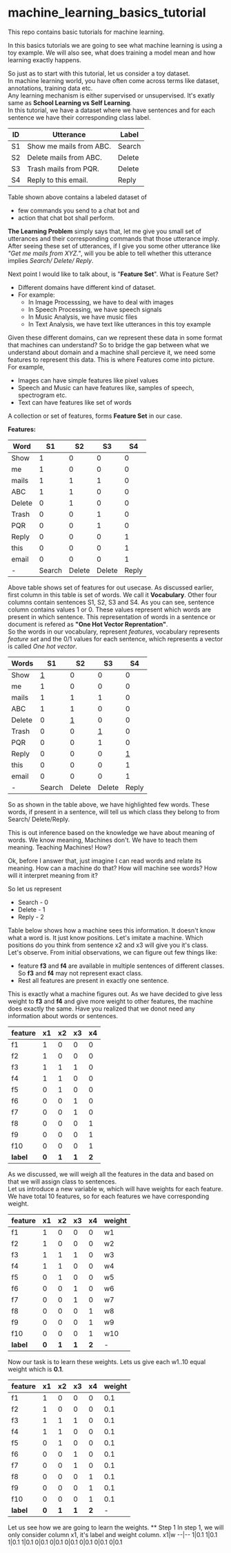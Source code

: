 # machine_learning_basics_tutorial
This repo contains basic tutorials for machine learning.

In this basics tutorials we are going to see what machine learning is using a toy example.
We will also see, what does training a model mean and how learning exactly happens.

So just as to start with this tutorial, let us consider a toy dataset.  
In machine learning world, you have often come across terms like dataset, annotations, training data etc.  
Any learning mechanism is either supervised or unsupervised. It's exatly same as **School Learning vs Self Learning**.  
In this tutorial, we have a dataset where we have sentences and for each sentence we have their corresponding class label.  

ID | Utterance | Label
----|----------|----------
S1 | Show me mails from ABC. | Search
S2 | Delete mails from ABC.  | Delete
S3 | Trash mails from PQR.   | Delete
S4 | Reply to this email.    | Reply


Table shown above contains a labeled dataset of  
* few commands you send to a chat bot and 
* action that chat bot shall perform.

**The Learning Problem** simply says that, let me give you small set of utterances and their corresponding commands that those utterance imply. 
After seeing these set of utterances, if I give you some other utterance like *"Get me mails from XYZ."*, will you be able to tell whether this utterance
implies *Search/ Delete/ Reply*.  

Next point I would like to talk about, is "**Feature Set**". What is Feature Set?  
* Different domains have different kind of dataset.
* For example:
	* In Image Processsing, we have to deal with images
	* In Speech Processing, we have speech signals
	* In Music Analysis, we have music files
	* In Text Analysis, we have text like utterances in this toy example
 
Given these different domains, can we represent these data in some format that machines can understand? So to bridge the gap between 
what we understand about domain and a machine shall percieve it, we need some features to represent this data. This is where Features come into picture.  
For example,  
* Images can have simple features like pixel values
* Speech and Music can have features like, samples of speech, spectrogram etc.
* Text can have features like set of words

A collection or set of features, forms **Feature Set** in our case.  

**Features:**

Word|S1|S2|S3|S4
----|--|--|--|--
Show|1|0|0|0
me|1|0|0|0
mails|1|1|1|0
ABC|1|1|0|0
Delete|0|1|0|0
Trash|0|0|1|0
PQR|0|0|1|0
Reply|0|0|0|1
this|0|0|0|1
email|0|0|0|1
-|Search|Delete|Delete|Reply

Above table shows set of features for out usecase. As discussed earlier, first column in this table is set of words. We call it **Vocabulary**. Other 
four columns contain sentences S1, S2, S3 and S4. As you can see, sentence column contains values 1 or 0. These values represent which words are present 
in which sentence. This representation of words in a sentence or document is refered as **"One Hot Vector Reprentation"**.  
So the words in our vocabulary, represent *features*, vocabulary represents *feature set* and the 0/1 values for each sentence, which represents a vector 
is called *One hot vector*.

Words|S1|S2|S3|S4
----|--|--|--|--
Show|[1](https://placehold.it/15/f03c15/000000?text=+)|0|0|0
me|1|0|0|0
mails|1|1|1|0
ABC|1|1|0|0
Delete|0|[1](https://placehold.it/15/f03c15/000000?text=+)|0|0
Trash|0|0|[1](https://placehold.it/15/f03c15/000000?text=+)|0
PQR|0|0|1|0
Reply|0|0|0|[1](https://placehold.it/15/f03c15/000000?text=+)
this|0|0|0|1
email|0|0|0|1
-|Search|Delete|Delete|Reply
 
 
So as shown in the table above, we have highlighted few words. These words, if present in a sentence, will tell us which class they belong to from Search/
Delete/Reply.  

This is out inference based on the knowledge we have about meaning of words. We know meaning, Machines don't. We have to teach them meaning. Teaching Machines!
How?

Ok, before I answer that, just imagine I can read words and relate its meaning. How can a machine do that? How will machine see words? How will it 
interpret meaning from it?

So let us represent
* Search - 0
* Delete - 1
* Reply - 2 

Table below shows how a machine sees this information. It doesn't know what a word is. It just know positions. Let's imitate a machine. Which positions do you think
 from sentence x2 and x3 will give you it's class.  
Let's observe. From initial observations, we can figure out few things like:
* feature **f3** and **f4** are available in multiple sentences of different classes. So **f3** and **f4** may not represent exact class.
* Rest all features are present in exactly one sentence.

This is exactly what a machine figures out. As we have decided to give less weight to **f3** and **f4** and give more weight to other features, the machine does 
exactly the same. Have you realized that we donot need any information about words or sentences.

feature|x1|x2|x3|x4
----|--|--|--|--
f1|1|0|0|0
f2|1|0|0|0
f3|1|1|1|0
f4|1|1|0|0
f5|0|1|0|0
f6|0|0|1|0
f7|0|0|1|0
f8|0|0|0|1
f9|0|0|0|1
f10|0|0|0|1
**label**|**0**|**1**|**1**|**2**


As we discussed, we will weigh all the features in the data and based on that we will assign class to sentences.  
Let us introduce a new variable w, which will have weights for each feature.  
We have total 10 features, so for each features we have corresponding weight. 

feature|x1|x2|x3|x4|weight
----|--|--|--|--|--
f1|1|0|0|0|w1
f2|1|0|0|0|w2
f3|1|1|1|0|w3
f4|1|1|0|0|w4
f5|0|1|0|0|w5
f6|0|0|1|0|w6
f7|0|0|1|0|w7
f8|0|0|0|1|w8
f9|0|0|0|1|w9
f10|0|0|0|1|w10
**label**|**0**|**1**|**1**|**2**|-

Now our task is to learn these weights. Lets us give each w1..10 equal weight which is **0.1**.

feature|x1|x2|x3|x4|weight
----|--|--|--|--|--
f1|1|0|0|0|0.1
f2|1|0|0|0|0.1
f3|1|1|1|0|0.1
f4|1|1|0|0|0.1
f5|0|1|0|0|0.1
f6|0|0|1|0|0.1
f7|0|0|1|0|0.1
f8|0|0|0|1|0.1
f9|0|0|0|1|0.1
f10|0|0|0|1|0.1
**label**|**0**|**1**|**1**|**2**|-


Let us see how we are going to learn the weights. 
** Step 1
In step 1, we will only consider column x1, it's label and weight column.
x1|w
--|--
1|0.1
1|0.1
1|0.1
1|0.1
0|0.1
0|0.1
0|0.1
0|0.1
0|0.1
0|0.1
